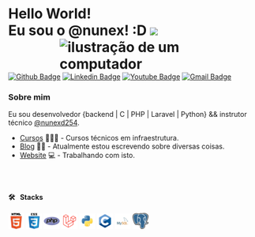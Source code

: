 
# Hello World! <br/> Eu sou o @nunex! :D <img src="https://media.giphy.com/media/hvRJCLFzcasrR4ia7z/giphy.gif" width="25px"> <img src="https://raw.githubusercontent.com/MicaelliMedeiros/micaellimedeiros/master/image/computer-illustration.png" alt="ilustração de um computador" min-width="400px" max-width="400px" width="400px" align="right">

[![Github Badge](https://img.shields.io/badge/-Github-000?style=flat-square&logo=Github&logoColor=white&link=https://github.com/nunexd254)](https://github.com/nunexd254)
[![Linkedin Badge](https://img.shields.io/badge/-LinkedIn-blue?style=flat-square&logo=Linkedin&logoColor=white&link=https://www.linkedin.com/in//)](https://www.linkedin.com/in//)
[![Youtube Badge](https://img.shields.io/badge/-YouTube-ff0000?style=flat-square&labelColor=ff0000&logo=youtube&logoColor=white&link=https://www.youtube.com/user/)](https://www.youtube.com/user/)
[![Gmail Badge](https://img.shields.io/badge/-Gmail-c14438?style=flat-square&labelColor=c14438&logo=Gmail&logoColor=white)](mailto:nunexd254@gmail.com)

### Sobre mim
Eu sou desenvolvedor {backend | C | PHP | Laravel | Python}  && instrutor técnico [@nunexd254](https:///).

- [Cursos](https:///) 👨🏼‍🏫 - Cursos técnicos em infraestrutura.
- [Blog](https://nunexd254.github.io/gate-project/) ✍🏼 - Atualmente estou escrevendo sobre diversas coisas.
- [Website](https:///) 💻 - Trabalhando com isto.


<br />

## <h4>🛠 &nbsp; Stacks</h4>


<code><img height="32" src="https://raw.githubusercontent.com/github/explore/80688e429a7d4ef2fca1e82350fe8e3517d3494d/topics/html/html.png" alt="HTML5"/></code>
<code><img height="32" src="https://raw.githubusercontent.com/github/explore/80688e429a7d4ef2fca1e82350fe8e3517d3494d/topics/css/css.png" alt="CSS"/></code>
<code><img height="32" src="https://raw.githubusercontent.com/github/explore/80688e429a7d4ef2fca1e82350fe8e3517d3494d/topics/php/php.png" alt="PHP"/></code>
<code><img height="32" src="https://raw.githubusercontent.com/github/explore/80688e429a7d4ef2fca1e82350fe8e3517d3494d/topics/laravel/laravel.png" alt="Laravel"/></code>
<code><img height="32" src="https://raw.githubusercontent.com/github/explore/80688e429a7d4ef2fca1e82350fe8e3517d3494d/topics/python/python.png" alt="Python"/></code>
<code><img height="32" src="https://raw.githubusercontent.com/github/explore/80688e429a7d4ef2fca1e82350fe8e3517d3494d/topics/c/c.png" alt="C/C++"/></code>
<code><img height="32" src="https://raw.githubusercontent.com/github/explore/80688e429a7d4ef2fca1e82350fe8e3517d3494d/topics/mysql/mysql.png" alt="MySQL"/></code>
<code><img height="32" src="https://raw.githubusercontent.com/github/explore/80688e429a7d4ef2fca1e82350fe8e3517d3494d/topics/postgresql/postgresql.png" alt="PostegreSQL"/><code>

